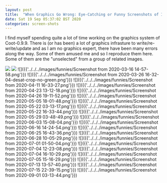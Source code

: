 ```yaml
---
layout: post
title:  "When Graphics Go Wrong: Eye-Catching or Funny Screenshots of Incorrect Geometry"
date: Sat 19 Sep 05:37:02 BST 2020
categories: screen-shots
---
```


I find myself spending quite a lot of time working on the graphics system of Coot-0.9.9.
There is (or has been) a lot of graphics infrasture to write/re-write/update and as I am
no graphics expert, there have been many errors along the way. Some of them
amused me and so I reproduce them here.  Some of them are the "unselected" from a group
of related images.


![]({{"../../../images/funnies/k.png"}})
![]({{"../../../images/funnies/p.png"}})
![]({{'../../../images/funnies/Screenshot from 2020-03-16 14-57-58.png'}})
![]({{'../../../images/funnies/Screenshot from 2020-03-26 16-32-04-desat-crop-no-green.png'}})
![]({{'../../../images/funnies/Screenshot from 2020-04-11 16-33-27.png'}})
![]({{'../../../images/funnies/Screenshot from 2020-04-23 13-12-18.png'}})
![]({{'../../../images/funnies/Screenshot from 2020-04-26 19-11-52.png'}})
![]({{'../../../images/funnies/Screenshot from 2020-05-05 18-01-48.png'}})
![]({{'../../../images/funnies/Screenshot from 2020-05-22 03-13-17.png'}})
![]({{'../../../images/funnies/Screenshot from 2020-05-22 16-33-44.png'}})
![]({{'../../../images/funnies/Screenshot from 2020-05-29 03-48-49.png'}})
![]({{'../../../images/funnies/Screenshot from 2020-06-03 15-08-04.png'}})
![]({{'../../../images/funnies/Screenshot from 2020-06-16 14-24-54.png'}})
![]({{'../../../images/funnies/Screenshot from 2020-06-25 16-43-36.png'}})
![]({{'../../../images/funnies/Screenshot from 2020-06-28 10-05-29.png'}})
![]({{'../../../images/funnies/Screenshot from 2020-07-01 01-50-04.png'}})
![]({{'../../../images/funnies/Screenshot from 2020-07-04 12-23-08.png'}})
![]({{'../../../images/funnies/Screenshot from 2020-07-04 16-10-29.png'}})
![]({{'../../../images/funnies/Screenshot from 2020-07-05 15-16-29.png'}})
![]({{'../../../images/funnies/Screenshot from 2020-07-13 13-57-40.png'}})
![]({{'../../../images/funnies/Screenshot from 2020-07-15 22-39-15.png'}})
![]({{'../../../images/funnies/Screenshot from 2020-09-01 03-13-44.png'}})
